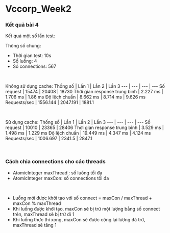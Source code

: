# Vccorp_Week2
<h3>Kết quả bài 4</h3>


Kết quả một số lần test:

Thông số chung:
- Thời gian test: 10s
- Số luồng: 4
- Số connections: 567

</br>

Không sử dụng cache:
Thống số | Lần 1 | Lần 2 | Lần 3
--- | --- | --- | ---
Số request | 15474 | 20408 | 18730
Thời gian response trung bình | 2.227 ms | 1.706 ms | 1.86 ms
Độ lệch chuẩn | 8.662 ms | 8.714 ms | 9.626 ms
Requests/sec | 1556.144 | 2047.191 | 1881.1

</br>

Sử dụng cache:
Thống số | Lần 1 | Lần 2 | Lần 3
--- | --- | --- | ---
Số request | 10010 | 23365 | 28406
Thời gian response trung bình | 3.529 ms | 1.498 ms | 1.229 ms
Độ lệch chuẩn | 19.449 ms | 4.347 ms | 4.124 ms
Requests/sec | 1006.697 | 2341.5 | 2847.1


</br>
<h3>Cách chia connections cho các threads</h3>

- AtomicInteger maxThread : số luồng tối đa
- AtomicInteger maxCon: số connections tối đa

</br>

- Luồng mới được khởi tạo với số connect = maxCon / maxThread + maxCon % maxThread
- Khi luồng được khởi tạo, maxCon sẽ bị trừ một lượng bằng số connect trên, maxThread sẽ bị trừ đi 1
- Khi luồng thực thi xong, maxCon sẽ được cộng lại lượng đã trừ, maxThread sẽ tăng 1
